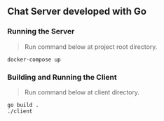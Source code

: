 ## Chat Server developed with Go

### Running the Server
> Run command below at project root directory.
  
	docker-compose up

### Building and Running the Client
> Run command below at client directory.

	go build .
	./client